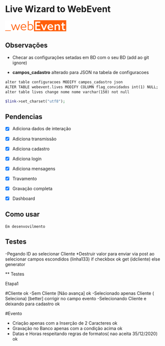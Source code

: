 # Live Wizard to WebEvent

![_webevent]("../../assets/img/logo.png)
## Observações

* Checar as configurações setadas em BD com o seu BD (add ao git ignore)
 
* **campos_cadastro** alterado para JSON na tabela de configuracoes


~~~MySQL
alter table configuracoes MODIFY campos_cadastro json
ALTER TABLE webevent.lives MODIFY COLUMN flag_convidados int(1) NULL;
alter table lives change nome nome varchar(150) not null
~~~
~~~PHP
$link->set_charset("utf8");
~~~


## Pendencias

- [X] Adiciona dados de interação
- [X] Adiciona transmissão
- [X] Adiciona cadastro
- [X] Adiciona login
- [x] Adiciona mensagens
- [x] Travamento
- [x] Gravação completa
- [x] Dashboard


## Como usar

```
Em desenvovilmento
```






## Testes

-Pegando ID ao selecionar Cliente
*Destruir valor para enviar via post ao selecionar campos escondidos (linha133)
 if checkbox ok get (idcliente) else generator

** Testes

Etapa1

#Cliente ok
-Sem Cliente [Não avança] ok
-Selecionado apenas Cliente ( Seleciona) [better] corrigir no campo evento
-Selecionando Cliente e deixando para cadastro  ok

#Evento
- Criação apenas com a Inserção de 2 Caracteres ok
- Gravação no Banco apenas com a condição acima ok
- Datas e Horas respeitando regras de formatos( nao aceita 35/12/2020) ok 






